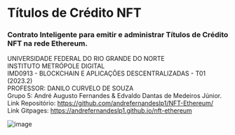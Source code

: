 # Títulos de Crédito NFT
### Contrato Inteligente para emitir e administrar Títulos de Crédito NFT na rede Ethereum.  
  
UNIVERSIDADE FEDERAL DO RIO GRANDE DO NORTE  
INSTITUTO METRÓPOLE DIGITAL  
IMD0913 - BLOCKCHAIN E APLICAÇÕES DESCENTRALIZADAS - T01 (2023.2)  
PROFESSOR: 	DANILO CURVELO DE SOUZA  
Grupo 5: André Augusto Fernandes & Edvaldo Dantas de Medeiros Júnior.  
Link Repositório: https://github.com/andrefernandeslp1/NFT-Ethereum/  
Link Gitpages: https://andrefernandeslp1.github.io/nft-ethereum  

![image](https://raw.githubusercontent.com/andrefernandeslp1/nft/main/auxiliares/Capturar.PNG)

